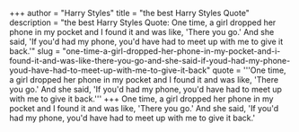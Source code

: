 +++
author = "Harry Styles"
title = "the best Harry Styles Quote"
description = "the best Harry Styles Quote: One time, a girl dropped her phone in my pocket and I found it and was like, 'There you go.' And she said, 'If you'd had my phone, you'd have had to meet up with me to give it back.'"
slug = "one-time-a-girl-dropped-her-phone-in-my-pocket-and-i-found-it-and-was-like-there-you-go-and-she-said-if-youd-had-my-phone-youd-have-had-to-meet-up-with-me-to-give-it-back"
quote = '''One time, a girl dropped her phone in my pocket and I found it and was like, 'There you go.' And she said, 'If you'd had my phone, you'd have had to meet up with me to give it back.'''
+++
One time, a girl dropped her phone in my pocket and I found it and was like, 'There you go.' And she said, 'If you'd had my phone, you'd have had to meet up with me to give it back.'
